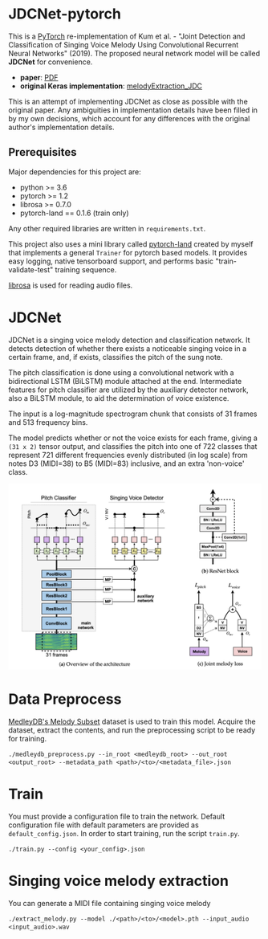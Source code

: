 # JDCNet-pytorch

This is a [PyTorch](https://pytorch.org/) re-implementation of 
Kum et al. - "Joint Detection and Classification of 
Singing Voice Melody Using Convolutional Recurrent Neural Networks" (2019).
The proposed neural network model will be called **JDCNet** for convenience.

- **paper**: [PDF](https://www.mdpi.com/2076-3417/9/7/1324)
- **original Keras implementation**: [melodyExtraction_JDC](https://github.com/keums/melodyExtraction_JDC)

This is an attempt of implementing JDCNet as close as possible with the original paper.
Any ambiguities in implementation details have been filled in by my own decisions,
which account for any differences with the original author's implementation details.

## Prerequisites

Major dependencies for this project are:

- python >= 3.6
- pytorch >= 1.2
- librosa >= 0.7.0
- pytorch-land == 0.1.6 (train only)

Any other required libraries are written in `requirements.txt`.

This project also uses a mini library called [pytorch-land](https://github.com/dansuh17/pytorch-land) 
created by myself that implements a general `Trainer` for pytorch based models.
It provides easy logging, native tensorboard support, 
and performs basic "train-validate-test" training sequence.

[librosa](https://librosa.github.io/librosa/) is used for reading audio files.

# JDCNet

JDCNet is a singing voice melody detection and classification network.
It detects detection of whether there exists a noticeable singing voice in a certain frame, 
and, if exists, classifies the pitch of the sung note.

The pitch classification is done using a convolutional network with a bidirectional LSTM (BiLSTM) module attached at the end.
Intermediate features for pitch classifier are utilized by the auxiliary detector network, 
also a BiLSTM module, to aid the determination of voice existence.

The input is a log-magnitude spectrogram chunk that consists of 31 frames and 513 frequency bins.

The model predicts whether or not the voice exists for each frame, giving a `(31 x 2)` tensor output,
and classifies the pitch into one of 722 classes that represent 721 different frequencies 
evenly distributed (in log scale) from notes D3 (MIDI=38) to B5 (MIDI=83) inclusive,
and an extra 'non-voice' class.

![jdcnet_architecture](assets/jdcnet_diagram.png)

# Data Preprocess

[MedleyDB's Melody Subset](https://zenodo.org/record/2628782#.XcvOPpIzZ24) 
dataset is used to train this model.
Acquire the dataset, extract the contents, and run the preprocessing script 
to be ready for training.

```shell
./medleydb_preprocess.py --in_root <medleydb_root> --out_root <output_root> --metadata_path <path>/<to>/<metadata_file>.json
```

# Train

You must provide a configuration file to train the network. 
Default configuration file with default parameters are provided as `default_config.json`.
In order to start training, run the script `train.py`.

```shell
./train.py --config <your_config>.json
```

# Singing voice melody extraction

You can generate a MIDI file containing singing voice melody 

```shell
./extract_melody.py --model ./<path>/<to>/<model>.pth --input_audio <input_audio>.wav
```
